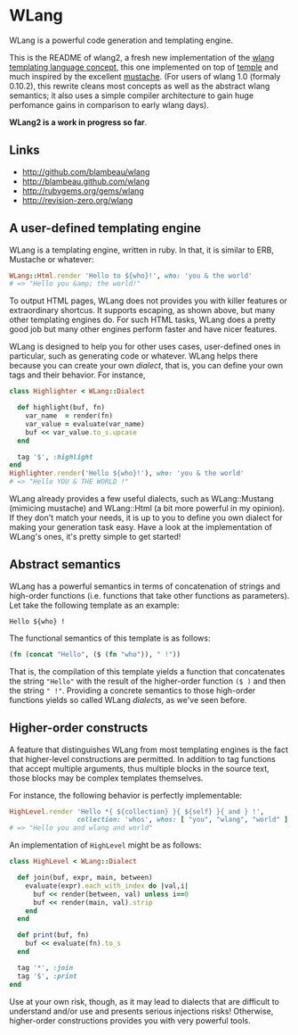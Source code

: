 # WLang

WLang is a powerful code generation and templating engine.

This is the README of wlang2, a fresh new implementation of the [wlang templating language concept](http://revision-zero.org/wlang), this one implemented on top of [temple](https://github.com/judofyr/temple) and much inspired by the excellent [mustache](http://mustache.github.com/). (For users of wlang 1.0 (formaly 0.10.2), this rewrite cleans most concepts as well as the abstract wlang semantics; it also uses a simple compiler architecture to gain huge perfomance gains in comparison to early wlang days).

**WLang2 is a work in progress so far**.

## Links

* http://github.com/blambeau/wlang
* http://blambeau.github.com/wlang
* http://rubygems.org/gems/wlang
* http://revision-zero.org/wlang

## A user-defined templating engine

WLang is a templating engine, written in ruby. In that, it is similar to ERB, Mustache or whatever:

```ruby
WLang::Html.render 'Hello to ${who}!', who: 'you & the world'
# => "Hello you &amp; the world!"
```

To output HTML pages, WLang does not provides you with killer features or extraordinary shortcus. It supports escaping, as shown above, but many other templating engines do. For such HTML tasks, WLang does a pretty good job but many other engines perform faster and have nicer features.

WLang is designed to help you for other uses cases, user-defined ones in particular, such as generating code or whatever. WLang helps there because you can create your own _dialect_, that is, you can define your own tags and their behavior. For instance,

```ruby
class Highlighter < WLang::Dialect

  def highlight(buf, fn)
    var_name  = render(fn)
    var_value = evaluate(var_name)
    buf << var_value.to_s.upcase
  end

  tag '$', :highlight
end
Highlighter.render('Hello ${who}!'), who: 'you & the world'
# => "Hello YOU & THE WORLD !"
```

WLang already provides a few useful dialects, such as WLang::Mustang (mimicing mustache) and WLang::Html (a bit more powerful in my opinion). If they don't match your needs, it is up to you to define you own dialect for making your generation task easy. Have a look at the implementation of WLang's ones, it's pretty simple to get started!

## Abstract semantics

WLang has a powerful semantics in terms of concatenation of strings and high-order functions (i.e. functions that take other functions as parameters). Let take the following template as an example:

```
Hello ${who} !
```

The functional semantics of this template is as follows:

```clojure
(fn (concat "Hello", ($ (fn "who")), " !"))
```

That is, the compilation of this template yields a function that concatenates the
string `"Hello"` with the result of the higher-order function `($ )` and then the
string `" !"`. Providing a concrete semantics to those high-order functions yields 
so called WLang _dialects_, as we've seen before.

## Higher-order constructs

A feature that distinguishes WLang from most templating engines is the fact that higher-level constructions are permitted. In addition to tag functions that accept multiple arguments, thus multiple blocks in the source text, those blocks may be complex templates themselves.

For instance, the following behavior is perfectly implementable:

```ruby
HighLevel.render 'Hello *{ ${collection} }{ ${self} }{ and } !',
                 collection: 'whos', whos: [ "you", "wlang", "world" ]
# => "Hello you and wlang and world"
```

An implementation of `HighLevel` might be as follows:

```ruby
class HighLevel < WLang::Dialect

  def join(buf, expr, main, between)
    evaluate(expr).each_with_index do |val,i|
      buf << render(between, val) unless i==0
      buf << render(main, val).strip
    end
  end

  def print(buf, fn)
    buf << evaluate(fn).to_s
  end

  tag '*', :join
  tag '$', :print
end
```

Use at your own risk, though, as it may lead to dialects that are difficult to understand and/or use and presents serious injections risks! Otherwise, higher-order constructions provides you with very powerful tools.
